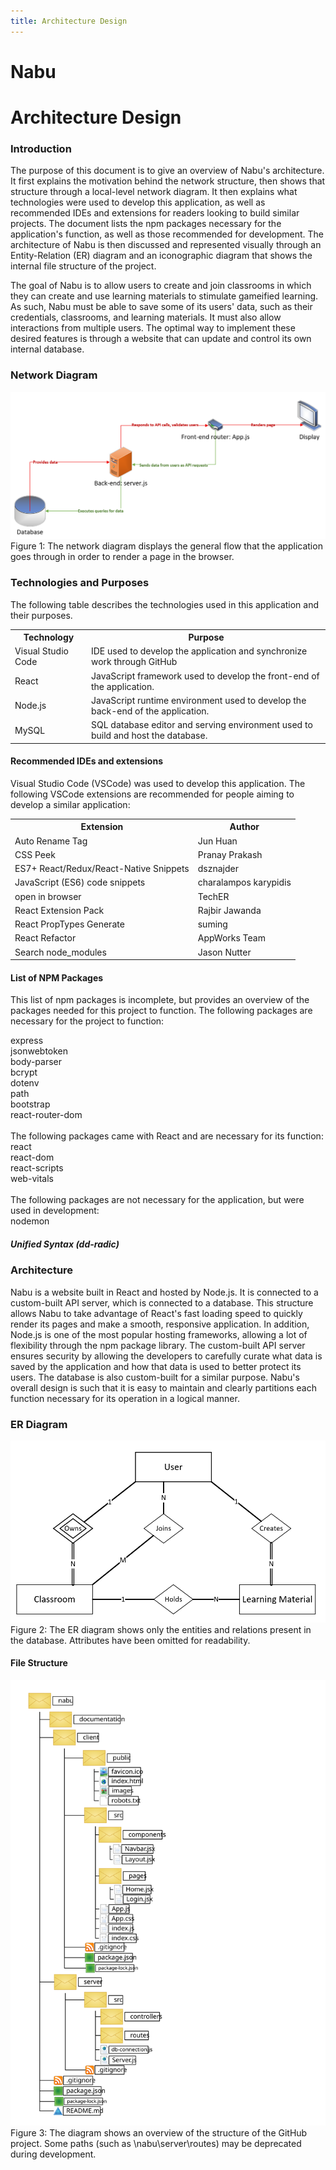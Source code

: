 ```yaml
---
title: Architecture Design
---
```


# Nabu
# Architecture Design
### Introduction
The purpose of this document is to give an overview of Nabu's architecture. It first explains the motivation behind the network structure, then shows that structure through a local-level network diagram. It then explains what technologies were used to develop this application, as well as recommended IDEs and extensions for readers looking to build similar projects. The document lists the npm packages necessary for the application's function, as well as those recommended for development. The architecture of Nabu is then discussed and represented visually through an Entity-Relation (ER) diagram and an iconographic diagram that shows the internal file structure of the project.

The goal of Nabu is to allow users to create and join classrooms in which they can create and use learning materials to stimulate gameified learning. As such, Nabu must be able to save some of its users' data, such as their credentials, classrooms, and learning materials. It must also allow interactions from multiple users. The optimal way to implement these desired features is through a website that can update and control its own internal database. 


### Network Diagram
<img src="./Network_Diagram.png">
Figure 1: The network diagram displays the general flow that the application goes through in order to render a page in the browser.


### Technologies and Purposes
The following table describes the technologies used in this application and their purposes.
<table>
	<div id='bind'>
		<tr>
			<th>Technology</th>
			<th>Purpose</th>
		</tr>
		<tr>
			<td>Visual Studio Code</td>
			<td>IDE used to develop the application and synchronize work through GitHub</td>
		</tr>
		<tr>
			<td>React</td>
			<td>JavaScript framework used to develop the front-end of the application.</td>
		</tr>
		<tr>
			<td>Node.js</td>
			<td>JavaScript runtime environment used to develop the back-end of the application.</td>
		</tr>
		<tr>
			<td>MySQL</td>
			<td>SQL database editor and serving environment used to build and host the database.</td>
		</tr>
	</div>
</table>


#### Recommended IDEs and extensions
Visual Studio Code (VSCode) was used to develop this application. The following VSCode extensions are recommended for people aiming to develop a similar application:
<table>
	<div id='bind'>
		<tr>
			<th>Extension</th>
			<th>Author</th>
		</tr>
		<tr>
			<td>Auto Rename Tag</td>
			<td>Jun Huan</td>
		</tr>
		<tr>
			<td>CSS Peek</td>
			<td>Pranay Prakash</td>
		</tr>
		<tr>
			<td>ES7+ React/Redux/React-Native Snippets</td>
			<td>dsznajder</td>
		</tr>
		<tr>
			<td>JavaScript (ES6) code snippets</td>
			<td>charalampos karypidis</td>
		</tr>
		<tr>
			<td>open in browser</td>
			<td>TechER</td>
		</tr>
		<tr>
			<td>React Extension Pack</td>
			<td>Rajbir Jawanda</td>
		</tr>
		<tr>
			<td>React PropTypes Generate</td>
			<td>suming</td>
		</tr>
		<tr>
			<td>React Refactor</td>
			<td>AppWorks Team</td>
		</tr>
		<tr>
			<td>Search node_modules</td>
			<td>Jason Nutter</td>
		</tr>
	</div>
</table>


#### List of NPM Packages
This list of npm packages is incomplete, but provides an overview of the packages needed for this project to function.
The following packages are necessary for the project to function:
<div>
	<tr>express</tr><br>
	<tr>jsonwebtoken</tr><br>
	<tr>body-parser</tr><br>
	<tr>bcrypt</tr><br>
	<tr>dotenv</tr><br>
	<tr>path</tr><br>
	<tr>bootstrap</tr><br>
	<tr>react-router-dom</tr><br>
</div><br>
The following packages came with React and are necessary for its function:
<div>
	<tr>react</tr><br>
	<tr>react-dom</tr><br>
	<tr>react-scripts</tr><br>
	<tr>web-vitals</tr><br>
</div><br>
The following packages are not necessary for the application, but were used in development:
<div>
	<tr>nodemon</tr>
</div>


##### Unified Syntax (dd-radic)


### Architecture
Nabu is a website built in React and hosted by Node.js. It is connected to a custom-built API server, which is connected to a database. This structure allows Nabu to take advantage of React's fast loading speed to quickly render its pages and make a smooth, responsive application. In addition, Node.js is one of the most popular hosting frameworks, allowing a lot of flexibility through the npm package library. The custom-built API server ensures security by allowing the developers to carefully curate what data is saved by the application and how that data is used to better protect its users. The database is also custom-built for a similar purpose. Nabu's overall design is such that it is easy to maintain and clearly partitions each function necessary for its operation in a logical manner.


### ER Diagram
<img src="./ER_Diagram.png">
Figure 2: The ER diagram shows only the entities and relations present in the database. Attributes have been omitted for readability.


#### File Structure
<img src="./File_structure.svg">
Figure 3: The diagram shows an overview of the structure of the GitHub project. Some paths (such as \nabu\server\routes) may be deprecated during development.